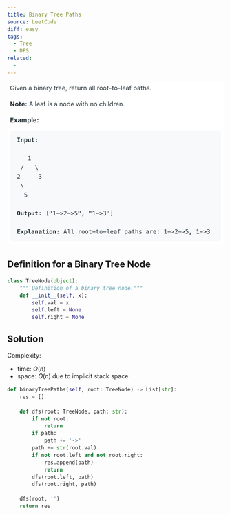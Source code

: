 ```yaml
---
title: Binary Tree Paths
source: LeetCode
diff: easy
tags:
  - Tree
  - DFS
related:
  -
---
```


<img class="medium-zoom" src="/algo/binary-tree-paths.png" alt="https://leetcode.com/problems/binary-tree-paths">

## Definition for a Binary Tree Node

```py
class TreeNode(object):
    """ Definition of a binary tree node."""
    def __init__(self, x):
        self.val = x
        self.left = None
        self.right = None
```

## Solution

Complexity:

- time: $O(n)$
- space: $O(n)$ due to implicit stack space

```py
def binaryTreePaths(self, root: TreeNode) -> List[str]:
    res = []

    def dfs(root: TreeNode, path: str):
        if not root:
            return
        if path:
            path += '->'
        path += str(root.val)
        if not root.left and not root.right:
            res.append(path)
            return
        dfs(root.left, path)
        dfs(root.right, path)

    dfs(root, '')
    return res
```
